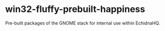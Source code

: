 # win32-fluffy-prebuilt-happiness
Pre-built packages of the GNOME stack for internal use within EchidnaHQ. 
